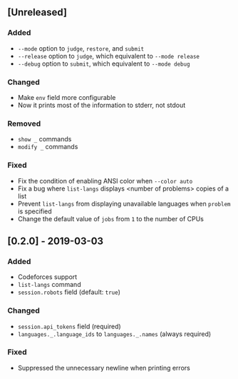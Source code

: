 ## [Unreleased]

### Added

* `--mode` option to `judge`, `restore`, and `submit`
* `--release` option to `judge`, which equivalent to `--mode release`
* `--debug` option to `submit`, which equivalent to `--mode debug`

### Changed

* Make `env` field more configurable
* Now it prints most of the information to stderr, not stdout

### Removed

* `show _` commands
* `modify _` commands

### Fixed

* Fix the condition of enabling ANSI color when `--color auto`
* Fix a bug where `list-langs` displays &lt;number of problems&gt; copies of a list
* Prevent `list-langs` from displaying unavailable languages when `problem` is specified
* Change the default value of `jobs` from `1` to the number of CPUs

## [0.2.0] - 2019-03-03

### Added

* Codeforces support
* `list-langs` command
* `session.robots` field (default: `true`)

### Changed

* `session.api_tokens` field (required)
* `languages._.language_ids` to `languages._.names` (always required)

### Fixed

* Suppressed the unnecessary newline when printing errors
